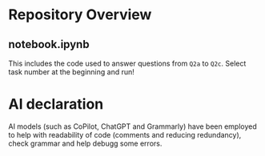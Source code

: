 # Repository Overview

## notebook.ipynb

This includes the code used to answer questions from `Q2a` to `Q2c`. Select task number at the beginning and run!

# AI declaration

AI models (such as CoPilot, ChatGPT and Grammarly) have been employed to help with readability of code (comments and reducing redundancy), check grammar and help debugg some errors. 

